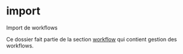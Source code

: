 ﻿# import

Import de workflows

Ce dossier fait partie de la section [workflow](..) qui contient gestion des workflows.
